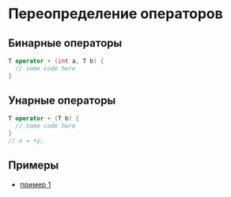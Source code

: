 # Переопределение операторов

## Бинарные операторы

```cpp
T operator + (int a, T b) {
  // some code here
}

```

## Унарные операторы

```cpp
T operator + (T b) {
  // some code here
}
// x = +y;
```

## Примеры

- [пример 1](examples/operators/ex1)
